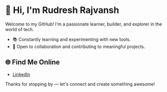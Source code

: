 # 👋 Hi, I'm Rudresh Rajvansh

Welcome to my GitHub! I'm a passionate learner, builder, and explorer in the world of tech. 

- 📚 Constantly learning and experimenting with new tools.
- 🤝 Open to collaboration and contributing to meaningful projects.

## 🌐 Find Me Online
- [LinkedIn](https://www.linkedin.com/in/rudreshrajvansh)

Thanks for stopping by — let's connect and create something awesome!
